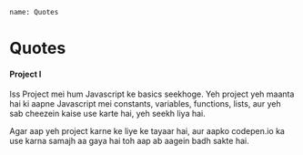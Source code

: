 ```ngMeta
name: Quotes
```

# Quotes

#### Project I
Iss Project mei hum Javascript ke basics seekhoge. Yeh project yeh maanta hai ki aapne Javascript mei constants, variables, functions, lists, aur yeh sab cheezein kaise use karte hai, yeh seekh liya hai.

Agar aap yeh project karne ke liye ke tayaar hai, aur aapko codepen.io ka use karna samajh aa gaya hai toh aap ab aagein badh sakte hai.